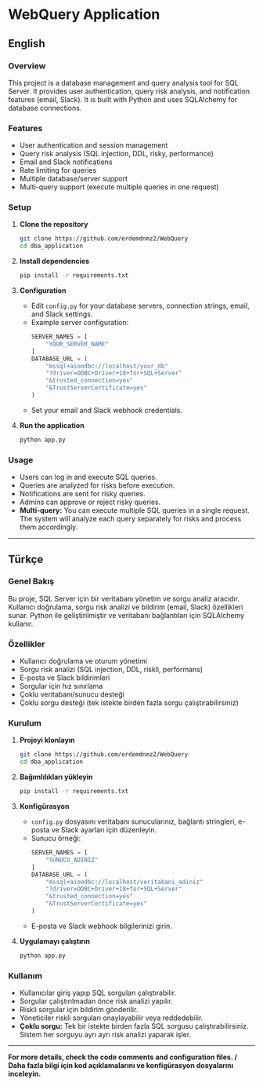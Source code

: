 # WebQuery Application

## English

### Overview
This project is a database management and query analysis tool for SQL Server. It provides user authentication, query risk analysis, and notification features (email, Slack). It is built with Python and uses SQLAlchemy for database connections.

### Features
- User authentication and session management
- Query risk analysis (SQL injection, DDL, risky, performance)
- Email and Slack notifications
- Rate limiting for queries
- Multiple database/server support
- Multi-query support (execute multiple queries in one request)

### Setup

1. **Clone the repository**
   ```bash
   git clone https://github.com/erdemdnmz2/WebQuery
   cd dba_application
   ```

2. **Install dependencies**
   ```bash
   pip install -r requirements.txt
   ```

3. **Configuration**
   - Edit `config.py` for your database servers, connection strings, email, and Slack settings.
   - Example server configuration:
     ```python
     SERVER_NAMES = [
         "YOUR_SERVER_NAME"
     ]
     DATABASE_URL = (
         "mssql+aioodbc://localhost/your_db"
         "?driver=ODBC+Driver+18+for+SQL+Server"
         "&trusted_connection=yes"
         "&TrustServerCertificate=yes"
     )
     ```
   - Set your email and Slack webhook credentials.

4. **Run the application**
   ```bash
   python app.py
   ```

### Usage

- Users can log in and execute SQL queries.
- Queries are analyzed for risks before execution.
- Notifications are sent for risky queries.
- Admins can approve or reject risky queries.
- **Multi-query:** You can execute multiple SQL queries in a single request. The system will analyze each query separately for risks and process them accordingly.

---

## Türkçe

### Genel Bakış
Bu proje, SQL Server için bir veritabanı yönetim ve sorgu analiz aracıdır. Kullanıcı doğrulama, sorgu risk analizi ve bildirim (email, Slack) özellikleri sunar. Python ile geliştirilmiştir ve veritabanı bağlantıları için SQLAlchemy kullanır.

### Özellikler
- Kullanıcı doğrulama ve oturum yönetimi
- Sorgu risk analizi (SQL injection, DDL, riskli, performans)
- E-posta ve Slack bildirimleri
- Sorgular için hız sınırlama
- Çoklu veritabanı/sunucu desteği
- Çoklu sorgu desteği (tek istekte birden fazla sorgu çalıştırabilirsiniz)

### Kurulum

1. **Projeyi klonlayın**
   ```bash
   git clone https://github.com/erdemdnmz2/WebQuery
   cd dba_application
   ```

2. **Bağımlılıkları yükleyin**
   ```bash
   pip install -r requirements.txt
   ```

3. **Konfigürasyon**
   - `config.py` dosyasını veritabanı sunucularınız, bağlantı stringleri, e-posta ve Slack ayarları için düzenleyin.
   - Sunucu örneği:
     ```python
     SERVER_NAMES = [
         "SUNUCU_ADINIZ"
     ]
     DATABASE_URL = (
         "mssql+aioodbc://localhost/veritabani_adiniz"
         "?driver=ODBC+Driver+18+for+SQL+Server"
         "&trusted_connection=yes"
         "&TrustServerCertificate=yes"
     )
     ```
   - E-posta ve Slack webhook bilgilerinizi girin.

4. **Uygulamayı çalıştırın**
   ```bash
   python app.py
   ```

### Kullanım

- Kullanıcılar giriş yapıp SQL sorguları çalıştırabilir.
- Sorgular çalıştırılmadan önce risk analizi yapılır.
- Riskli sorgular için bildirim gönderilir.
- Yöneticiler riskli sorguları onaylayabilir veya reddedebilir.
- **Çoklu sorgu:** Tek bir istekte birden fazla SQL sorgusu çalıştırabilirsiniz. Sistem her sorguyu ayrı ayrı risk analizi yaparak işler.

---

**For more details, check the code comments and configuration files. / Daha fazla bilgi için kod açıklamalarını ve konfigürasyon dosyalarını inceleyin.**
